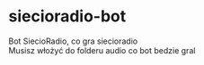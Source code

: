 # siecioradio-bot
Bot SiecioRadio, co gra siecioradio<br>
Musisz włożyć do folderu audio co bot bedzie gral
